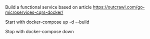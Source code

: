 Build a functional service based on article https://outcrawl.com/go-microservices-cqrs-docker/

Start with docker-compose up -d --build

Stop with docker-compose down